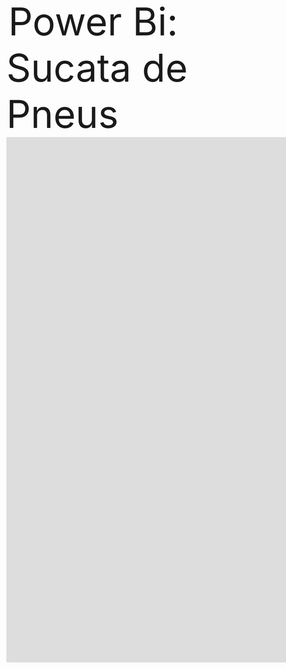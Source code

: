 <!DOCTYPE html>
<html lang="pt-br">
  <head>
    <title> Sucata de Pneus </title>
    <meta charset="utf-8">
                             <span style="font-size: 100px; margin: 210px 5;"
  >Power Bi: Sucata de Pneus</span
  </head>
  <body>

 <iframe title="BI sucata" width="1600" height="1373.5" src="https://app.powerbi.com/view?r=eyJrIjoiZDdjNzZiMWUtYjUwMy00MDI2LTk2YzItNjE2OTYzMWYwMzAyIiwidCI6ImIyZmE0MzA0LWVmNDgtNGVkMy1iZThkLWZiNDQ2NDYxMDUzOCJ9" frameborder="0" allowFullScreen="true"></iframe>

  </body>
</html>
